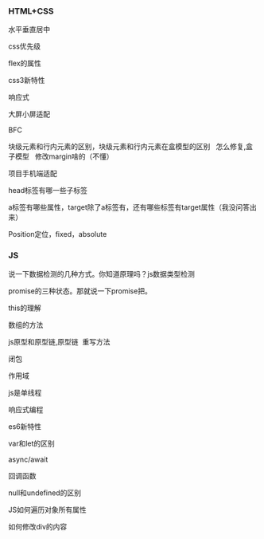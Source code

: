 ### HTML+CSS

水平垂直居中

css优先级

flex的属性

css3新特性

响应式

大屏小屏适配

BFC

块级元素和行内元素的区别，块级元素和行内元素在盒模型的区别   怎么修复,盒子模型   修改margin啥的（不懂）

项目手机端适配

head标签有哪一些子标签

a标签有哪些属性，target除了a标签有，还有哪些标签有target属性（我没问答出来）

Position定位，fixed，absolute 

### JS

说一下数据检测的几种方式。你知道原理吗？js数据类型检测

promise的三种状态。那就说一下promise把。

this的理解

数组的方法

js原型和原型链,原型链  重写方法

闭包

作用域

js是单线程

响应式编程

es6新特性

var和let的区别

async/await

回调函数

null和undefined的区别

JS如何遍历对象所有属性

如何修改div的内容
